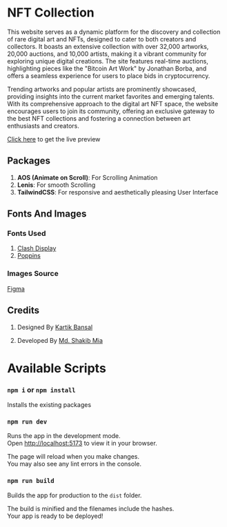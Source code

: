 # NFT Collection

This website serves as a dynamic platform for the discovery and collection of rare digital art and NFTs, designed to cater to both creators and collectors. It boasts an extensive collection with over 32,000 artworks, 20,000 auctions, and 10,000 artists, making it a vibrant community for exploring unique digital creations. The site features real-time auctions, highlighting pieces like the "Bitcoin Art Work" by Jonathan Borba, and offers a seamless experience for users to place bids in cryptocurrency.

Trending artworks and popular artists are prominently showcased, providing insights into the current market favorites and emerging talents. With its comprehensive approach to the digital art NFT space, the website encourages users to join its community, offering an exclusive gateway to the best NFT collections and fostering a connection between art enthusiasts and creators.

[Click here](https://nft-collection-shakib.netlify.app/) to get the live preview

## Packages

1. **AOS (Animate on Scroll)**: For Scrolling Animation
2. **Lenis**: For smooth Scrolling
3. **TailwindCSS**: For responsive and aesthetically pleasing User Interface

## Fonts And Images

### Fonts Used

1. [Clash Display](https://www.fontshare.com/fonts/clash-display)
2. [Poppins](https://fonts.google.com/specimen/Poppins)

### Images Source

[Figma](<https://www.figma.com/file/5Qocnzgr3m9770W0Z1nPHy/Landing-Page-UI-Kit-(Community)?type=design&node-id=485-190&mode=design&t=hfAUqmbPIaSiB9TR-0>)

## Credits

1. Designed By [Kartik Bansal](<https://www.figma.com/file/5Qocnzgr3m9770W0Z1nPHy/Landing-Page-UI-Kit-(Community)?type=design&node-id=485-190&mode=design&t=hfAUqmbPIaSiB9TR-0>)

2. Developed By [Md. Shakib Mia](https://md-shakib-mia.web.app/)

# Available Scripts

### `npm i` or `npm install`

Installs the existing packages

### `npm run dev`

Runs the app in the development mode.\
Open [http://localhost:5173](http://localhost:5173) to view it in your browser.

The page will reload when you make changes.\
You may also see any lint errors in the console.

### `npm run build`

Builds the app for production to the `dist` folder.

The build is minified and the filenames include the hashes.\
Your app is ready to be deployed!

